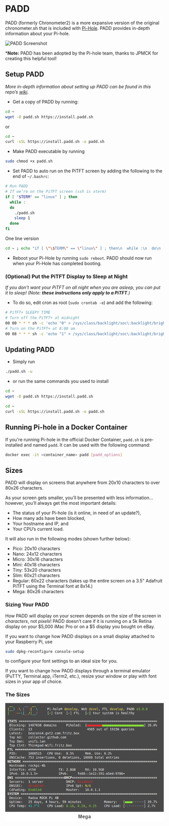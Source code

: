 # PADD

PADD (formerly Chronometer2) is a more expansive version of the original chronometer.sh that is included with [Pi-Hole](https://pi-hole.net). PADD provides in-depth information about your Pi-hole.

![PADD Screenshot](https://pi-hole.github.io/graphics/Screenshots/padd.png)

***Note:** PADD has been adopted by the Pi-hole team, thanks to JPMCK for creating this helpful tool!

## Setup PADD
*More in-depth information about setting up PADD can be found in this repo’s [wiki](https://github.com/pi-hole/PADD/wiki/Setup).*

- Get a copy of PADD by running:

```bash
cd ~
wget -O padd.sh https://install.padd.sh
```
or
```bash
cd ~
curl -sSL https://install.padd.sh -o padd.sh
```

- Make PADD executable by running

```bash
sudo chmod +x padd.sh
```

- Set PADD to auto run on the PiTFT screen by adding the following to the end of `~/.bashrc`:

```bash
# Run PADD
# If we’re on the PiTFT screen (ssh is xterm)
if [ "$TERM" == "linux" ] ; then
  while :
  do
    ./padd.sh
    sleep 1
  done
fi
```

One line version

```bash
cd ~ ; echo "if [ \"\$TERM\" == \"linux\" ] ; then\n  while :\n  do\n    ./padd.sh\n    sleep 1\n  done\nfi" | tee ~/.bashrc -a
```

- Reboot your Pi-Hole by running `sudo reboot`. PADD should now run when your Pi-Hole has completed booting.

### (Optional) Put the PiTFT Display to Sleep at Night
*If you don't want your PiTFT on all night when you are asleep, you can put it to sleep! (Note: __these instructions only apply to a PiTFT__.)*

- To do so, edit cron as root (`sudo crontab -e`) and add the following:
```bash
# PiTFT+ SLEEPY TIME
# Turn off the PiTFT+ at midnight
00 00 * * * sh -c 'echo "0" > /sys/class/backlight/soc\:backlight/brightness'
# Turn on the PiTFT+ at 8:00 am
00 08 * * * sh -c 'echo "1" > /sys/class/backlight/soc\:backlight/brightness'
```

## Updating PADD
- Simply run

```bash
./padd.sh -u
```

- or run the same commands you used to install

```bash
cd ~
wget -O padd.sh https://install.padd.sh
```
```bash
cd ~
curl -sSL https://install.padd.sh -o padd.sh
```

## Running Pi-hole in a Docker Container
If you're running Pi-hole in the official Docker Container, `padd.sh` is pre-installed and named `padd`. It can be used with the following command:
```bash
docker exec -it <container_name> padd [padd_options]
```

## Sizes
PADD will display on screens that anywhere from 20x10 characters to over 80x26 characters.

As your screen gets smaller, you’ll be presented with less information… however, you’ll always get the most important details:
- The status of your Pi-hole (is it online, in need of an update?),
- How many ads have been blocked,
- Your hostname and IP, and
- Your CPU’s current load.

It will also run in the following modes (shown further below):
- Pico: 20x10 characters
- Nano: 24x12 characters
- Micro: 30x16 characters
- Mini: 40x18 characters
- Tiny: 53x20 characters
- Slim: 60x21 characters
- Regular: 60x22 characters (takes up the entire screen on a 3.5" Adafruit PiTFT using the Terminal font at 8x14.)
- Mega: 80x26 characters

### Sizing Your PADD
How PADD will display on your screen depends on the size of the screen in *characters*, not *pixels*! PADD doesn’t care if it is running on a 5k Retina display on your $5,000 iMac Pro or on a $5 display you bought on eBay.

If you want to change how PADD displays on a small display attached to your Raspberry Pi, use
```bash
sudo dpkg-reconfigure console-setup
```
to configure your font settings to an ideal size for you.

If you want to change how PADD displays through a terminal emulator (PuTTY, Terminal.app, iTerm2, etc.), resize your window or play with font sizes in your app of choice.

### The Sizes

![PADD Sizes GIF](https://github.com/pi-hole/graphics/blob/master/PADD/PADDsizes.gif)
